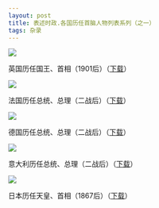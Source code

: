 ```yaml
---
layout: post
title: 表述时政.各国历任首脑人物列表系列（之一）
tags: 杂录
---
```


![](http://image.cpxxpc.com/biaoshu2-1.jpg-700)

英国历任国王、首相（1901后）（[下载](http://down.cpxxpc.com/yingguo.doc)）

![](http://image.cpxxpc.com/biaoshu2-2.jpg-700)

法国历任总统、总理（二战后）（[下载](http://down.cpxxpc.com/faguo.doc)）

![](http://image.cpxxpc.com/biaoshu2-3.jpg-700)

德国历任总统、总理（二战后）（[下载](http://down.cpxxpc.com/deguo.doc)）

![](http://image.cpxxpc.com/biaoshu2-4.jpg-700)

意大利历任总统、总理（二战后）（[下载](http://down.cpxxpc.com/yidali.doc)）

![](http://image.cpxxpc.com/biaoshu2-5.jpg-700)

日本历任天皇、首相（1867后）（[下载](http://down.cpxxpc.com/riben.doc)）

